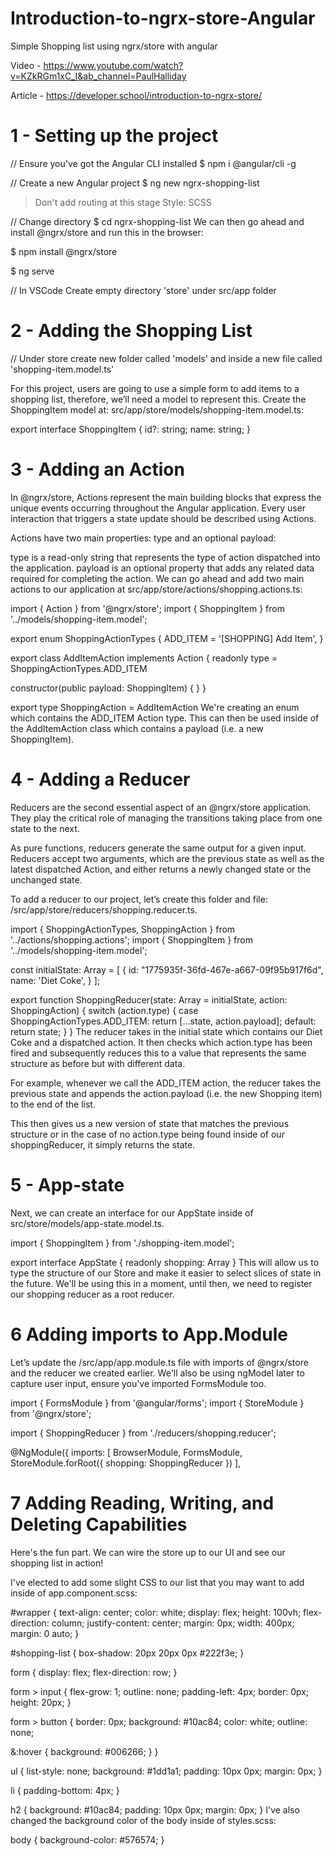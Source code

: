 # Introduction-to-ngrx-store-Angular
Simple Shopping list using ngrx/store with angular

Video - https://www.youtube.com/watch?v=KZkRGm1xC_I&ab_channel=PaulHalliday

Article - https://developer.school/introduction-to-ngrx-store/

# 1 - Setting up the project

// Ensure you've got the Angular CLI installed
$ npm i @angular/cli -g

// Create a new Angular project
$ ng new ngrx-shopping-list

> Don't add routing at this stage
> Style: SCSS

// Change directory
$ cd ngrx-shopping-list
We can then go ahead and install @ngrx/store and run this in the browser:

$ npm install @ngrx/store

$ ng serve

// In VSCode Create empty directory 'store' under src/app folder

# 2 - Adding the Shopping List

// Under store create new folder called 'models' and inside a new file called 'shopping-item.model.ts'

For this project, users are going to use a simple form to add items to a shopping list, therefore, we’ll need a model to represent this. Create the ShoppingItem model at: src/app/store/models/shopping-item.model.ts:

export interface ShoppingItem {
   id?: string;
   name: string;
}

# 3 - Adding an Action

In @ngrx/store, Actions represent the main building blocks that express the unique events occurring throughout the Angular application. Every user interaction that triggers a state update should be described using Actions.

Actions have two main properties: type and an optional payload:

type is a read-only string that represents the type of action dispatched into the application.
payload is an optional property that adds any related data required for completing the action.
We can go ahead and add two main actions to our application at src/app/store/actions/shopping.actions.ts:

import { Action } from '@ngrx/store';
import { ShoppingItem } from '../models/shopping-item.model';

export enum ShoppingActionTypes {
  ADD_ITEM = '[SHOPPING] Add Item',
}

export class AddItemAction implements Action {
  readonly type = ShoppingActionTypes.ADD_ITEM

  constructor(public payload: ShoppingItem) { }
}

export type ShoppingAction = AddItemAction
We're creating an enum which contains the ADD_ITEM Action type. This can then be used inside of the AddItemAction class which contains a payload (i.e. a new ShoppingItem).

# 4 - Adding a Reducer

Reducers are the second essential aspect of an @ngrx/store application. They play the critical role of managing the transitions taking place from one state to the next.

As pure functions, reducers generate the same output for a given input. Reducers accept two arguments, which are the previous state as well as the latest dispatched Action, and either returns a newly changed state or the unchanged state.

To add a reducer to our project, let’s create this folder and file: /src/app/store/reducers/shopping.reducer.ts.

import { ShoppingActionTypes, ShoppingAction } from '../actions/shopping.actions';
import { ShoppingItem } from '../models/shopping-item.model';

const initialState: Array<ShoppingItem> = [
  {
    id: "1775935f-36fd-467e-a667-09f95b917f6d",
    name: 'Diet Coke',
  }
];

export function ShoppingReducer(state: Array<ShoppingItem> = initialState, action: ShoppingAction) {
  switch (action.type) {
    case ShoppingActionTypes.ADD_ITEM:
      return [...state, action.payload];
    default:
      return state;
  }
}
The reducer takes in the initial state which contains our Diet Coke and a dispatched action. It then checks which action.type has been fired and subsequently reduces this to a value that represents the same structure as before but with different data.

For example, whenever we call the ADD_ITEM action, the reducer takes the previous state and appends the action.payload (i.e. the new Shopping item) to the end of the list.

This then gives us a new version of state that matches the previous structure or in the case of no action.type being found inside of our shoppingReducer, it simply returns the state.

# 5 - App-state

Next, we can create an interface for our AppState inside of src/store/models/app-state.model.ts.

import { ShoppingItem } from './shopping-item.model';

export interface AppState {
  readonly shopping: Array<ShoppingItem>
}
This will allow us to type the structure of our Store and make it easier to select slices of state in the future. We'll be using this in a moment, until then, we need to register our shopping reducer as a root reducer.

# 6 Adding imports to App.Module 


Let’s update the /src/app/app.module.ts file with imports of @ngrx/store and the reducer we created earlier. We'll also be using ngModel later to capture user input, ensure you've imported FormsModule too.

import { FormsModule } from '@angular/forms';
import { StoreModule } from '@ngrx/store'; 

import { ShoppingReducer } from './reducers/shopping.reducer';

@NgModule({
 imports: [
   BrowserModule,
   FormsModule,
   StoreModule.forRoot({
     shopping: ShoppingReducer
   })
 ],
 
# 7 Adding Reading, Writing, and Deleting Capabilities

Here's the fun part. We can wire the store up to our UI and see our shopping list in action!

I've elected to add some slight CSS to our list that you may want to add inside of app.component.scss:

#wrapper {
  text-align: center;
  color: white;
  display: flex;
  height: 100vh;
  flex-direction: column;
  justify-content: center;
  margin: 0px;
  width: 400px;
  margin: 0 auto;
}

#shopping-list {
  box-shadow: 20px 20px 0px #222f3e;
}

form {
  display: flex;
  flex-direction: row;
}

form > input {
  flex-grow: 1;
  outline: none;
  padding-left: 4px;
  border: 0px;
  height: 20px;
}

form > button {
  border: 0px;
  background: #10ac84;
  color: white;
  outline: none;

  &:hover {
    background: #006266;
  }
}

ul {
  list-style: none;
  background: #1dd1a1;
  padding: 10px 0px;
  margin: 0px;
}

li {
  padding-bottom: 4px;
}

h2 {
  background: #10ac84;
  padding: 10px 0px;
  margin: 0px;
}
I've also changed the background color of the body inside of styles.scss:

body {
  background-color: #576574;
}


